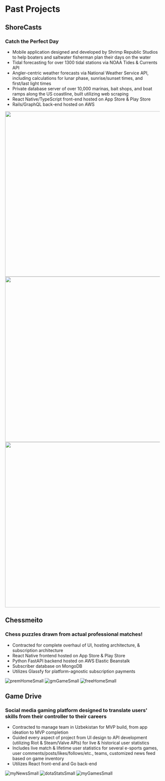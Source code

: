 # Past Projects

## ShoreCasts
### Catch the Perfect Day

* Mobile application designed and developed by Shrimp Republic Studios to help boaters and saltwater fisherman plan their days on the water
* Tidal forecasting for over 1300 tidal stations via NOAA Tides & Currents API
* Angler-centric weather forecasts via National Weather Service API, including calculations for lunar phase, sunrise/sunset times, and first/last light times
* Private database server of over 10,000 marinas, bait shops, and boat ramps along the US coastline, built utilizing web scraping
* React Native/TypeScript front-end hosted on App Store & Play Store
* Rails/GraphQL back-end hosted on AWS

<img src="https://github.com/user-attachments/assets/3813009c-1251-48f2-8012-641dcbc0d3d0" height="537px"> <img src="https://github.com/user-attachments/assets/7f1dba03-9a92-4fdd-a418-322b266f63f3" height="537px"> <img src="https://github.com/user-attachments/assets/24a285b4-52f1-4125-9929-3d78dd330d74" height="537px">

## Chessmeito
### Chess puzzles drawn from actual professional matches!


* Contracted for complete overhaul of UI, hosting architecture, & subscription architecture
* React Native frontend hosted on App Store & Play Store
* Python FastAPI backend hosted on AWS Elastic Beanstalk
* Subscriber database on MongoDB
* Utilizes Glassfy for platform-agnostic subscription payments

![premHomeSmall](https://github.com/cballrun/cballrun/assets/106977961/de811cd8-d783-4ab1-985b-2fec2140ebf3) ![gmGameSmall](https://github.com/cballrun/cballrun/assets/106977961/e39387c2-067d-4527-837e-87d9a34adf9d) ![freeHomeSmall](https://github.com/cballrun/cballrun/assets/106977961/4f3150ab-7078-467c-b547-74e2de4f62f4)

## Game Drive
### Social media gaming platform designed to translate users' skills from their controller to their careers

* Contracted to manage team in Uzbekistan for MVP build, from app ideation to MVP completion
* Guided every aspect of project from UI design to API development (utilizing Riot & Steam/Valve APIs) for live & historical user statistics
* Includes live match & lifetime user statistics for several e-sports games, user comments/posts/likes/follows/etc., teams, customized news feed based on game inventory
* Utilizes React front-end and Go back-end

![myNewsSmall](https://github.com/cballrun/cballrun/assets/106977961/a22a66c6-a3fa-416b-a01d-a052c077e0b7) ![dotaStatsSmall](https://github.com/cballrun/cballrun/assets/106977961/65f87399-e3e0-4984-8e52-6d9c7cfc6cf4) ![myGamesSmall](https://github.com/cballrun/cballrun/assets/106977961/217c69de-fbe7-4c16-9540-f4ebf6f58e68)


<!--
**cballrun/cballrun** is a ✨ _special_ ✨ repository because its `README.md` (this file) appears on your GitHub profile.

Here are some ideas to get you started:

- 🔭 I’m currently working on ...
- 🌱 I’m currently learning ...
- 👯 I’m looking to collaborate on ...
- 🤔 I’m looking for help with ...
- 💬 Ask me about ...
- 📫 How to reach me: ...
- 😄 Pronouns: ...
- ⚡ Fun fact: ...
-->

